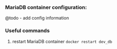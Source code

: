 ### MariaDB container configuration:
  @todo - add config information

### Useful commands
  1. restart MariaDB container
 ```docker restart dev_db```
